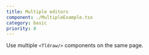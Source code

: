 ```yaml
---
title: Multiple editors
component: ./MultipleExample.tsx
category: basic
priority: 8
---
```


Use multiple `<Tldraw/>` components on the same page.
